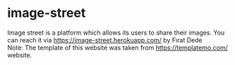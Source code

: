 # image-street
Image street is a platform which allows its users to share their images. You can reach it via https://image-street.herokuapp.com/ by Fırat Dede <br/>
Note: The template of this website was taken from https://templatemo.com/ website.
